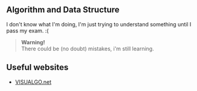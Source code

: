 ## Algorithm and Data Structure

I don't know what I'm doing, I'm just trying to understand something until I pass my exam. :(

> **Warning!**<br>
> There could be (no doubt) mistakes, i'm still learning.


## Useful websites
- [VISUALGO.net](https://visualgo.net/en)